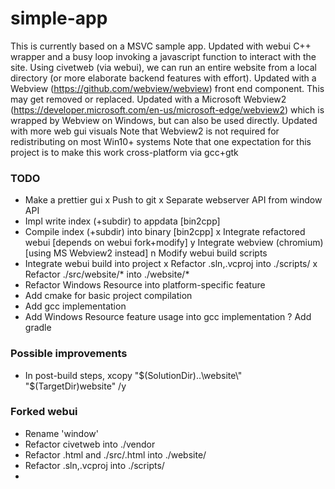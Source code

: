 # simple-app

This is currently based on a MSVC sample app.
Updated with webui C++ wrapper and a busy loop invoking a javascript function to interact with the site.
Using civetweb (via webui), we can run an entire website from a local directory (or more elaborate backend features with effort).
Updated with a Webview (https://github.com/webview/webview) front end component. This may get removed or replaced.
Updated with a Microsoft Webview2 (https://developer.microsoft.com/en-us/microsoft-edge/webview2) which is wrapped by Webview on Windows, but can also be used directly.
Updated with more web gui visuals
Note that Webview2 is not required for redistributing on most Win10+ systems
Note that one expectation for this project is to make this work cross-platform via gcc+gtk


### TODO
- Make a prettier gui
x Push to git
x Separate webserver API from window API
- Impl write index (+subdir) to appdata [bin2cpp]
- Compile index (+subdir) into binary [bin2cpp]
x Integrate refactored webui [depends on webui fork+modify]
y Integrate webview (chromium) [using MS Webview2 instead]
n Modify webui build scripts
- Integrate webui build into project
x Refactor .sln,.vcproj into ./scripts/
x Refactor ./src/website/* into ./website/*
- Refactor Windows Resource into platform-specific feature
- Add cmake for basic project compilation
- Add gcc implementation
- Add Windows Resource feature usage into gcc implementation
? Add gradle


### Possible improvements
- In post-build steps, xcopy "$(SolutionDir)..\website\" "$(TargetDir)website\" /y


### Forked webui
- Rename 'window'
- Refactor civetweb into ./vendor
- Refactor .html and ./src/.html into ./website/
- Refactor .sln,.vcproj into ./scripts/
- 